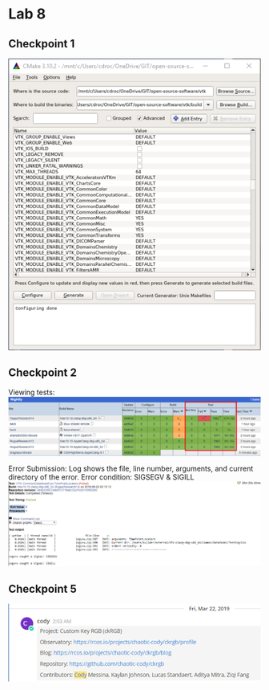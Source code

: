 # Lab 8

## Checkpoint 1

![p1](images/cmake_gui.png)

## Checkpoint 2

Viewing tests:
![view_tests](images/view_tests.png)


Error Submission:
Log shows the file, line number, arguments, and current directory of the error.
Error condition: SIGSEGV & SIGILL
![failed_test](images/failed_test.png)


## Checkpoint 5
![p](images/project.png)